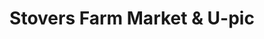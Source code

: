 ---
title: "Stovers Farm Market & U-pic"
url: /berrien-springs/stovers-farm-market-und-u-pic/
shop: Hofladen
---